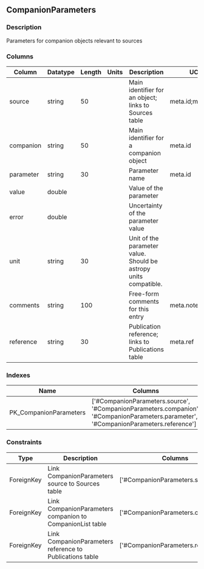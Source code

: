 ## CompanionParameters
### Description
Parameters for companion objects relevant to sources
### Columns
| Column | Datatype | Length | Units | Description | UCD | Nullable |
| --- | --- | --- | --- | --- | --- | --- |
| source | string | 50 |  | Main identifier for an object; links to Sources table | meta.id;meta.main | False |
| companion | string | 50 |  | Main identifier for a companion object | meta.id | False |
| parameter | string | 30 |  | Parameter name | meta.id | False |
| value | double |  |  | Value of the parameter |  | True |
| error | double |  |  | Uncertainty of the parameter value |  | True |
| unit | string | 30 |  | Unit of the parameter value. Should be astropy units compatible. |  | True |
| comments | string | 100 |  | Free-form comments for this entry | meta.note | True |
| reference | string | 30 |  | Publication reference; links to Publications table | meta.ref | False |

### Indexes
| Name | Columns | Description |
| --- | --- | --- |
| PK_CompanionParameters | ['#CompanionParameters.source', '#CompanionParameters.companion', '#CompanionParameters.parameter', '#CompanionParameters.reference'] | Primary key for CompanionParameters table |

### Constraints
| Type | Description | Columns | Referenced Columns |
| --- | --- | --- | --- |
| ForeignKey | Link CompanionParameters source to Sources table | ['#CompanionParameters.source'] | ['#Sources.source'] |
| ForeignKey | Link CompanionParameters companion to CompanionList table | ['#CompanionParameters.companion'] | ['#CompanionList.companion'] |
| ForeignKey | Link CompanionParameters reference to Publications table | ['#CompanionParameters.reference'] | ['#Publications.reference'] |


